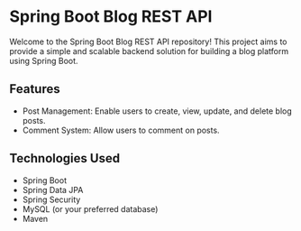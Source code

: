# Spring Boot Blog REST API

Welcome to the Spring Boot Blog REST API repository! This project aims to provide a simple and scalable backend solution for building a blog platform using Spring Boot.

## Features

- Post Management: Enable users to create, view, update, and delete blog posts.
- Comment System: Allow users to comment on posts.

## Technologies Used
- Spring Boot
- Spring Data JPA
- Spring Security
- MySQL (or your preferred database)
- Maven
